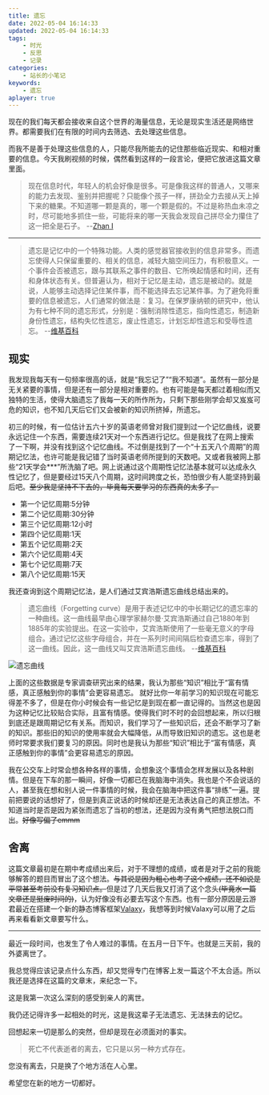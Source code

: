```yaml
---
title: 遗忘
date: 2022-05-04 16:14:33
updated: 2022-05-04 16:14:33
tags: 
    - 时光
    - 反思
    - 记录
categories:
    - 站长的小笔记
keywords:
    - 遗忘
aplayer: true
---
```


现在的我们每天都会接收来自这个世界的海量信息，无论是现实生活还是网络世界。都需要我们在有限的时间内去筛选、去处理这些信息。

而我不是善于处理这些信息的人，只能尽我所能去的记住那些临近现实、和相对重要的信息。今天我刷视频的时候，偶然看到这样的一段言论，便把它放进这篇文章里面。

> 现在信息时代，年轻人的机会好像是很多。可是像我这样的普通人，又哪来的能力去发现、鉴别并把握呢？只能像个孩子一样，拼劲全力去接从天上掉下来的糖果。不知道哪一颗是真的，哪一个颗是假的。不过是称热血未凉之时，尽可能地多抓住一些，可能将来的哪一天我会发现自己拼尽全力攥住了这一把全是石子。 --[Zhan I](https://www.bilibili.com/video/BV1dY411w7G3)


<!-- more -->


---

<div class="info">

> 遗忘是记忆中的一个特殊功能。人类的感觉器官接收到的信息非常多。而遗忘使得人只保留重要的、相关的信息，减轻大脑空间压力，有积极意义。一个事件会否被遗忘，跟与其联系之事件的数目、它所唤起情感和时间，还有和身体状态有关。但普遍认为，相对于记忆是主动，遗忘是被动的。就是说，人能够主动选择记住某件事，而不能选择去忘记某件事。为了避免将重要的信息被遗忘，人们通常的做法是：复习。在保罗康纳顿的研究中，他认为有七种不同的遗忘形式，分别是：强制消除性遗忘，指向性遗忘，制造新身份性遗忘，结构失忆性遗忘，废止性遗忘，计划忘却性遗忘和受辱性遗忘。   --[维基百科](https://zh.wikipedia.org/wiki/%E9%81%97%E5%BF%98)

</div>

<meting-js
 id="1404709472"
 server="netease"
 type="song"
 theme="#C20C0C">
</meting-js>

## 现实
我发现我每天有一句频率很高的话，就是“我忘记了”“我不知道”。虽然有一部分是无关紧要的事情，但是还有一部分是相对重要的。也有可能是每天都过着相似而又独特的生活，使得大脑遗忘了我每一天的所作所为，只剩下那些刚学会却又岌岌可危的知识，也不知几天后它们又会被新的知识所挤掉，所遗忘。

初三的时候，有一位估计五六十岁的英语老师曾对我们提到过一个记忆曲线，说要永远记住一个东西，需要连续21天对一个东西进行记忆。但是我找了在网上搜索了一下啊，并没有找到这个记忆曲线。不过倒是找到了一个“十五天八个周期”的周期记忆法，也许可能是我记错了当时英语老师所提到的天数吧。又或者我被网上那些“21天学会***”所洗脑了吧。网上说通过这个周期性记忆法基本就可以达成永久性记忆了，但是要经过15天八个周期，这时间跨度之长，恐怕很少有人能坚持到最后吧。~~至少我是坚持不下去的，毕竟每天要学习的东西真的太多了。~~
- 第一个记忆周期:5分钟
- 第二个记忆周期:30分钟
- 第三个记忆周期:12小时
- 第四个记忆周期:1天
- 第五个记忆周期:2天
- 第六个记忆周期:4天
- 第七个记忆周期:7天
- 第八个记忆周期:15天

我还查询到这个周期记忆法，是人们通过艾宾浩斯遗忘曲线总结出来的。

> 遗忘曲线（Forgetting curve）是用于表述记忆中的中长期记忆的遗忘率的一种曲线。这一曲线最早由心理学家赫尔曼·艾宾浩斯通过自己1880年到1885年的实验提出。在这一实验中，艾宾浩斯使用了一些毫无意义的字母组合。通过记忆这些字母组合，并在一系列时间间隔后检查遗忘率，得到了这一曲线。因此，这一曲线又叫艾宾浩斯遗忘曲线。   --[维基百科](https://zh.wikipedia.org/wiki/%E9%81%97%E5%BF%98%E6%9B%B2%E7%BA%BF)

![遗忘曲线](https://testingcf.jsdelivr.net/gh/masle1/p@main/img/forget/forgettingcurve.png)

上面的这些数据是专家调查研究出来的结果，我认为那些“知识”相比于“富有情感，真正感触到你的事情”会更容易遗忘。
就好比你一年前学习的知识现在可能忘得差不多了，但是在你小时候会有一些记忆是到现在都一直记得的。当然这也是因为这种记忆比较贴合实际，且富有情感。使得我们时不时的会回想起来，所以归根到底还是跟周期记忆有关系。而知识，我们学习了一些知识后，还会不断学习了新的知识。那些旧的知识的使用率就会大幅降低，从而导致旧知识的遗忘。这也是老师时常要求我们要复习的原因。同时也是我认为那些“知识”相比于“富有情感，真正感触到你的事情”会更容易遗忘的原因。

我在公交车上时常会想各种各样的事情，会想象这个事情会怎样发展以及各种剧情。但是在下车的那一瞬间，好像一切都已在我脑海中消失。我也是个不会说话的人，甚至我在想和别人说一件事情的时候，我会在脑海中把这件事“排练”一遍。提前把要说的话想好了，但是到真正说话的时候却还是无法表达自己的真正想法。不知道当时是否是因为紧张而遗忘了当初的想法，还是因为没有勇气把想法脱口而出。~~好像写偏了emmm~~

## 舍离
这篇文章最初是在期中考成绩出来后，对于不理想的成绩，或者是对于之前的我能够解答的题目而冒出了这个想法。~~与其说是因为粗心也考了这个成绩，还不如说是平常甚至考前没有复习知识点。~~但是过了几天后我又打消了这个念头~~(毕竟水一篇文章还是挺废时间的)~~，认为好像没有必要去写这个东西。也有一部分原因是云游君最近在搭建一个新的静态博客框架[Valaxy](https://github.com/YunYouJun/valaxy)，我想等到时候Valaxy可以用了之后再来看看新文章要写什么。

---

<meting-js
 id="1842025914"
 server="netease"
 type="song"
 theme="#C20C0C">
</meting-js>


最近一段时间，也发生了令人难过的事情。在五月一日下午。也就是三天前，我的外婆离世了。

我总觉得应该记录点什么东西，却又觉得专门在博客上发一篇这个不太合适。所以我还是选择在这篇的文章末，来纪念一下。

这是我第一次这么深刻的感受到亲人的离世。

我仍还记得许多一起相处的时光，这是我这辈子无法遗忘、无法抹去的记忆。

回想起来一切是那么的突然，但却是现在必须面对的事实。

> 死亡不代表逝者的离去，它只是以另一种方式存在。

您没有离去，只是换了个地方活在人心里。

希望您在新的地方一切都好。
